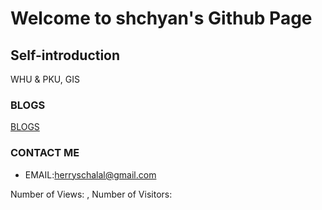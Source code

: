 # Welcome to shchyan's Github Page

## Self-introduction

WHU & PKU, GIS

### BLOGS

[BLOGS](./Content.md)

### CONTACT ME

- EMAIL:herryschalal@gmail.com

<span id="busuanzi_container_site_pv">Number of Views: <span id="busuanzi_value_site_pv"></span>, </span>
<span id="busuanzi_container_site_uv">Number of Visitors: <span id="busuanzi_value_site_uv"></span></span>
